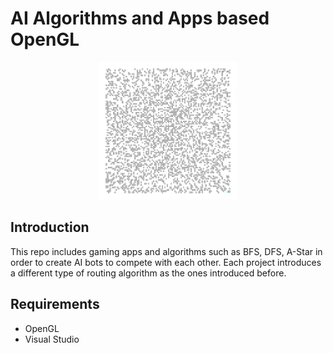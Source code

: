 # AI Algorithms and Apps based OpenGL

<p align="center">
  <img width=220 height=220 src="pathfinding.gif">
</p>

## Introduction

This repo includes gaming apps and algorithms such as BFS, DFS, A-Star in order to create AI bots to compete with each other. Each project introduces a different type of routing algorithm as the ones introduced before.

## Requirements

* OpenGL
* Visual Studio

